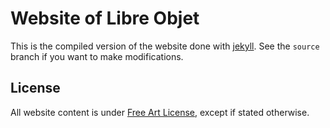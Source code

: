 # Website of Libre Objet

This is the compiled version of the website done with [jekyll](http://jekyllrb.com/).
See the `source` branch if you want to make modifications.

## License

All website content is under [Free Art License](http://artlibre.org/licence/lal/en), except if stated otherwise.
